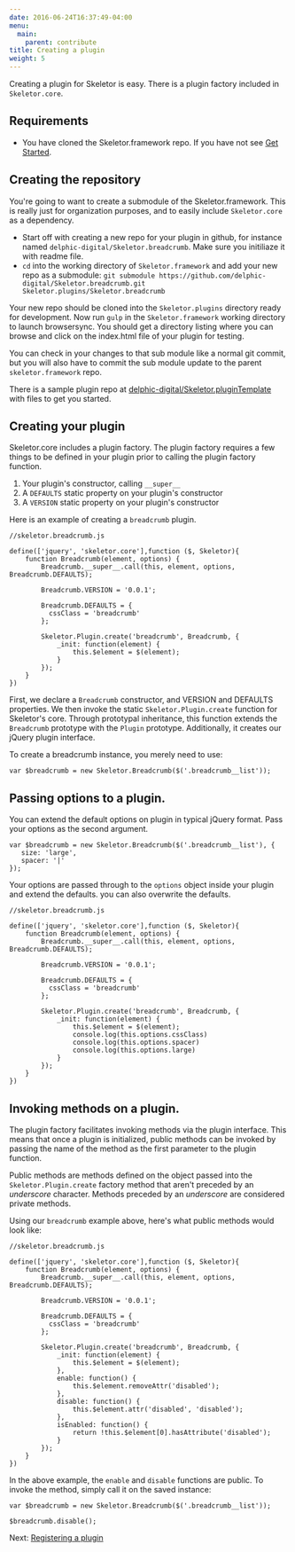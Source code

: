 ```yaml
---
date: 2016-06-24T16:37:49-04:00
menu:
  main:
    parent: contribute
title: Creating a plugin
weight: 5
---
```


Creating a plugin for Skeletor is easy. There is a plugin factory included in `Skeletor.core`.


## Requirements

* You have cloned the Skeletor.framework repo. If you have not see [Get Started](../get-started).


## Creating the repository

You're going to want to create a submodule of the Skeletor.framework. This is really just for organization purposes, and to easily include `Skeletor.core` as a dependency.

* Start off with creating a new repo for your plugin in github, for instance named `delphic-digital/Skeletor.breadcrumb`. Make sure you initiliaze it with readme file.
* `cd` into the working directory of `Skeletor.framework` and add your new repo as
a submodule: `git submodule https://github.com/delphic-digital/Skeletor.breadcrumb.git Skeletor.plugins/Skeletor.breadcrumb`

Your new repo should be cloned into the `Skeletor.plugins` directory ready for development. Now run `gulp` in the `Skeletor.framework` working directory to launch browsersync. You should get a directory listing where you can browse and click on the index.html file of your plugin for testing.

You can check in your changes to that sub module like a normal git commit, but you will also have to commit the sub module update to the parent `skeletor.framework` repo.

There is a sample plugin repo at [delphic-digital/Skeletor.pluginTemplate](https://github.com/delphic-digital/Skeletor.pluginTemplate) with files to get you started.


## Creating your plugin

Skeletor.core includes a plugin factory. The plugin factory requires a few things to be defined in your plugin prior to calling the plugin factory function.

1. Your plugin's constructor, calling `__super__`
2. A `DEFAULTS` static property on your plugin's constructor
3. A `VERSION` static property on your plugin's constructor


Here is an example of creating a `breadcrumb` plugin.

```
//skeletor.breadcrumb.js

define(['jquery', 'skeletor.core'],function ($, Skeletor){
    function Breadcrumb(element, options) {
        Breadcrumb.__super__.call(this, element, options, Breadcrumb.DEFAULTS);

        Breadcrumb.VERSION = '0.0.1';

        Breadcrumb.DEFAULTS = {
          cssClass = 'breadcrumb'
        };

        Skeletor.Plugin.create('breadcrumb', Breadcrumb, {
            _init: function(element) {
            	this.$element = $(element);
            }
        });
    }
})
```

First, we declare a `Breadcrumb` constructor, and VERSION and DEFAULTS properties. We then invoke the static `Skeletor.Plugin.create` function for Skeletor's core. Through prototypal inheritance, this function extends the `Breadcrumb` prototype with the `Plugin` prototype. Additionally, it creates our jQuery plugin interface.

To create a breadcrumb instance, you merely need to use:

```
var $breadcrumb = new Skeletor.Breadcrumb($('.breadcrumb__list'));
```

## Passing options to a plugin.

You can extend the default options on plugin in typical jQuery format. Pass your options as the second argument.

```
var $breadcrumb = new Skeletor.Breadcrumb($('.breadcrumb__list'), {
   size: 'large',
   spacer: '|'
});
```

Your options are passed through to the `options` object inside your plugin and extend the defaults. you can also overwrite the defaults.

```
//skeletor.breadcrumb.js

define(['jquery', 'skeletor.core'],function ($, Skeletor){
    function Breadcrumb(element, options) {
        Breadcrumb.__super__.call(this, element, options, Breadcrumb.DEFAULTS);

        Breadcrumb.VERSION = '0.0.1';

        Breadcrumb.DEFAULTS = {
          cssClass = 'breadcrumb'
        };

        Skeletor.Plugin.create('breadcrumb', Breadcrumb, {
            _init: function(element) {
            	this.$element = $(element);
            	console.log(this.options.cssClass)
            	console.log(this.options.spacer)
            	console.log(this.options.large)
            }
        });
    }
})
```


## Invoking methods on a plugin.

The plugin factory facilitates invoking methods via the plugin interface. This means that once a plugin is initialized, public methods can be invoked by passing the name of the method as the first parameter to the plugin function.

Public methods are methods defined on the object passed into the `Skeletor.Plugin.create` factory method that aren't preceded by an *underscore* character. Methods preceded by an *underscore* are considered private methods.

Using our `breadcrumb` example above, here's what public methods would look like:

```
//skeletor.breadcrumb.js

define(['jquery', 'skeletor.core'],function ($, Skeletor){
    function Breadcrumb(element, options) {
        Breadcrumb.__super__.call(this, element, options, Breadcrumb.DEFAULTS);

        Breadcrumb.VERSION = '0.0.1';

        Breadcrumb.DEFAULTS = {
          cssClass = 'breadcrumb'
        };

        Skeletor.Plugin.create('breadcrumb', Breadcrumb, {
            _init: function(element) {
                this.$element = $(element);
            },
            enable: function() {
                this.$element.removeAttr('disabled');
            },
            disable: function() {
                this.$element.attr('disabled', 'disabled');
            },
            isEnabled: function() {
                return !this.$element[0].hasAttribute('disabled');
            }
        });
    }
})
```

In the above example, the `enable` and `disable` functions are public. To invoke the method, simply call it on the saved instance:

```
var $breadcrumb = new Skeletor.Breadcrumb($('.breadcrumb__list'));

$breadcrumb.disable();
```

Next: [Registering a plugin](/contribute/registering-a-plugin/)